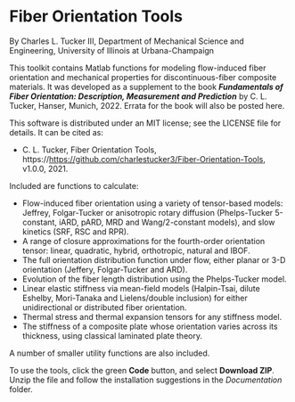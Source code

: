 # Fiber Orientation Tools

By Charles L. Tucker III, Department of Mechanical Science and Engineering, University of Illinois at Urbana-Champaign

This toolkit contains Matlab functions for modeling flow-induced fiber orientation and mechanical properties for discontinuous-fiber composite materials.  It was developed as a supplement to the book **_Fundamentals of Fiber Orientation: Description, Measurement and Prediction_** by C. L. Tucker, Hanser, Munich, 2022.  Errata for the book will also be posted here.

This software is distributed under an MIT license; see the LICENSE file for details.  It can be cited as:
- C. L. Tucker, Fiber Orientation Tools, https://https://github.com/charlestucker3/Fiber-Orientation-Tools, v1.0.0, 2021.

Included are functions to calculate:
- Flow-induced fiber orientation using a variety of tensor-based models: Jeffrey, Folgar-Tucker or anisotropic rotary diffusion (Phelps-Tucker 5-constant, iARD, pARD, MRD and Wang/2-constant models), and slow kinetics (SRF, RSC and RPR).
- A range of closure approximations for the fourth-order orientation tensor: linear, quadratic, hybrid, orthotropic, natural and IBOF.
- The full orientation distribution function under flow, either planar or 3-D orientation (Jeffery, Folgar-Tucker and ARD).
- Evolution of the fiber length distribution using the Phelps-Tucker model.
- Linear elastic stiffness via mean-field models (Halpin-Tsai, dilute Eshelby, Mori-Tanaka and Lielens/double inclusion) for either unidirectional or distributed fiber orientation.
- Thermal stress and thermal expansion tensors for any stiffness model.
- The stiffness of a composite plate whose orientation varies across its thickness, using classical laminated plate theory.  

A number of smaller utility functions are also included.  

To use the tools, click the green **Code** button, and select **Download ZIP**.  Unzip the file and follow the installation suggestions in the _Documentation_ folder.  
